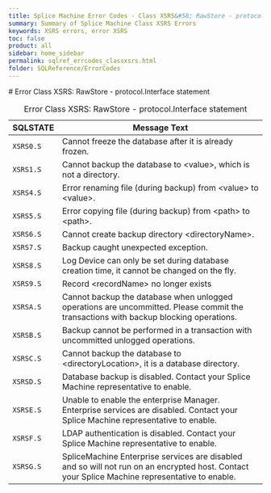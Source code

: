 ```yaml
---
title: Splice Machine Error Codes - Class XSRS&#58; RawStore - protocol.Interface statement
summary: Summary of Splice Machine Class XSRS Errors
keywords: XSRS errors, error XSRS
toc: false
product: all
sidebar: home_sidebar
permalink: sqlref_errcodes_classxsrs.html
folder: SQLReference/ErrorCodes
---
```

<section>
<div class="TopicContent" data-swiftype-index="true" markdown="1">
# Error Class XSRS: RawStore - protocol.Interface statement

<table>
                <caption>Error Class XSRS: RawStore - protocol.Interface statement</caption>
                <thead>
                    <tr>
                        <th>SQLSTATE</th>
                        <th>Message Text</th>
                    </tr>
                </thead>
                <tbody>
                    <tr>
                        <td><code>XSRS0.S</code></td>
                        <td>Cannot freeze the database after it is already frozen.</td>
                    </tr>
                    <tr>
                        <td><code>XSRS1.S</code></td>
                        <td>Cannot backup the database to <span class="VarName">&lt;value&gt;</span>, which is not a directory.</td>
                    </tr>
                    <tr>
                        <td><code>XSRS4.S</code></td>
                        <td>Error renaming file (during backup) from <span class="VarName">&lt;value&gt;</span> to <span class="VarName">&lt;value&gt;</span>.</td>
                    </tr>
                    <tr>
                        <td><code>XSRS5.S</code></td>
                        <td>Error copying file (during backup) from <span class="VarName">&lt;path&gt;</span> to <span class="VarName">&lt;path&gt;</span>.</td>
                    </tr>
                    <tr>
                        <td><code>XSRS6.S</code></td>
                        <td>Cannot create backup directory <span class="VarName">&lt;directoryName&gt;</span>.</td>
                    </tr>
                    <tr>
                        <td><code>XSRS7.S</code></td>
                        <td>Backup caught unexpected exception.</td>
                    </tr>
                    <tr>
                        <td><code>XSRS8.S</code></td>
                        <td>Log Device can only be set during database creation time, it cannot be changed on the fly.</td>
                    </tr>
                    <tr>
                        <td><code>XSRS9.S</code></td>
                        <td>Record <span class="VarName">&lt;recordName&gt;</span> no longer exists</td>
                    </tr>
                    <tr>
                        <td><code>XSRSA.S</code></td>
                        <td>Cannot backup the database when unlogged operations are uncommitted. Please commit the transactions with backup blocking operations. </td>
                    </tr>
                    <tr>
                        <td><code>XSRSB.S</code></td>
                        <td>Backup cannot be performed in a transaction with uncommitted unlogged operations.</td>
                    </tr>
                    <tr>
                        <td><code>XSRSC.S</code></td>
                        <td>Cannot backup the database to <span class="VarName">&lt;directoryLocation&gt;</span>, it is a database directory.</td>
                    </tr>
                    <tr>
                        <td><code>XSRSD.S</code></td>
                        <td>Database backup is disabled. Contact your Splice Machine representative to enable.</td>
                    </tr>
                    <tr>
                        <td><code>XSRSE.S</code></td>
                        <td>Unable to enable the enterprise Manager. Enterprise services are disabled. Contact your Splice Machine representative to enable.</td>
                    </tr>
                    <tr>
                        <td><code>XSRSF.S</code></td>
                        <td>LDAP authentication is disabled. Contact your Splice Machine representative to enable.</td>
                    </tr>
                    <tr>
                        <td><code>XSRSG.S</code></td>
                        <td>SpliceMachine Enterprise services are disabled and so will not run on an encrypted host. Contact your Splice Machine representative to enable.</td>
                    </tr>
                </tbody>
            </table>
</div>
</section>

